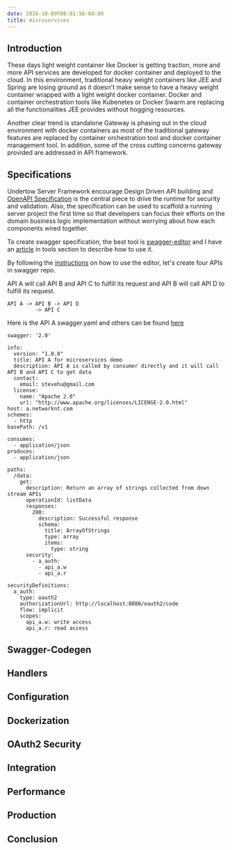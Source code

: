 ```yaml
---
date: 2016-10-09T08:01:56-04:00
title: microservices
---
```


## Introduction

These days light weight container like Docker is getting traction, more and more API services are developed for
docker container and deployed to the cloud. In this environment, traditional heavy weight containers like
JEE and Spring are losing ground as it doesn't make sense to have a heavy weight container wrapped with a light
weight docker container. Docker and container orchestration tools like Kubenetes or Docker Swarm are replacing
all the functionalities JEE provides without hogging resources.


Another clear trend is standalone Gateway is phasing out in the cloud
environment with docker containers as most of the traditional gateway
features are replaced by container orchestration tool and docker container
management tool. In addition, some of the cross cutting concerns gateway
provided are addressed in API framework.

## Specifications

Undertow Server Framework encourage Design Driven API building and [OpenAPI
Specification](https://github.com/OAI/OpenAPI-Specification) is the central
piece to drive the runtime for security and validation. Also, the
specification can be used to scaffold a running server project the first time
so that developers can focus their efforts on the domain business logic
implementation without worrying about how each components wired together.

To create swagger specification, the best tool is
[swagger-editor](http://swagger.io/swagger-editor/) and I have an
[article]() in
tools section to describe how to use it.

By following the [instructions]()
on how to use the editor, let's create four APIs in swagger repo.

API A will call API B and API C to fulfill its request and API B will call API D
to fulfill its request.

```
API A -> API B -> API D
         -> API C
```

Here is the API A swagger.yaml and others can be found [here](https://github.com/networknt/swagger)

```
swagger: '2.0'

info:
  version: "1.0.0"
  title: API A for microservices demo
  description: API A is called by consumer directly and it will call API B and API C to get data
  contact:
    email: stevehu@gmail.com
  license:
    name: "Apache 2.0"
    url: "http://www.apache.org/licenses/LICENSE-2.0.html"
host: a.networknt.com
schemes:
  - http
basePath: /v1

consumes:
  - application/json
produces:
  - application/json

paths:
  /data:
    get:
      description: Return an array of strings collected from down stream APIs
      operationId: listData
      responses:
        200:
          description: Successful response
          schema:
            title: ArrayOfStrings
            type: array
            items:
              type: string
      security:
        - a_auth:
          - api_a.w
          - api_a.r

securityDefinitions:
  a_auth:
    type: oauth2
    authorizationUrl: http://localhost:8080/oauth2/code
    flow: implicit
    scopes:
      api_a.w: write access
      api_a.r: read access
```

## Swagger-Codegen



## Handlers

## Configuration

## Dockerization

## OAuth2 Security

## Integration

## Performance

## Production

## Conclusion

